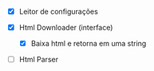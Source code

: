

- [x] Leitor de configurações
- [x] Html Downloader (interface)
  - [x] Baixa html e retorna em uma string
- [ ] Html Parser


